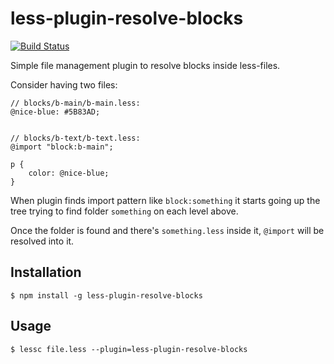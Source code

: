 # less-plugin-resolve-blocks

[![Build Status](https://travis-ci.org/Dalee/less-plugin-resolve-blocks.svg?branch=master)](https://travis-ci.org/Dalee/less-plugin-resolve-blocks)

Simple file management plugin to resolve blocks inside less-files.

Consider having two files:

```less
// blocks/b-main/b-main.less:
@nice-blue: #5B83AD;


// blocks/b-text/b-text.less:
@import "block:b-main";

p {
	color: @nice-blue;
}
```

When plugin finds import pattern like `block:something` it starts going up the tree trying to find folder `something` on each level above.

Once the folder is found and there's `something.less` inside it, `@import` will be resolved into it.


## Installation

```
$ npm install -g less-plugin-resolve-blocks
```

## Usage

```
$ lessc file.less --plugin=less-plugin-resolve-blocks
```
